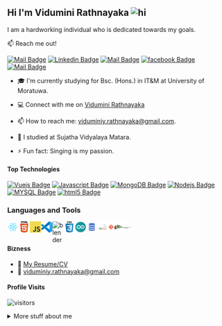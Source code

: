 ## Hi I'm Vidumini Rathnayaka <img src="https://user-images.githubusercontent.com/1303154/88677602-1635ba80-d120-11ea-84d8-d263ba5fc3c0.gif" width="28px" height="28px" alt="hi">

 I am a hardworking individual who is dedicated towards my goals. 

:mailbox: Reach me out!

[![Mail Badge](https://img.shields.io/badge/-ViduminiRathnayaka-e74c3c?style=flat&labelColor=e74c3c&logo=youtube&logoColor=white)](https://youtube.com/@ViduminiRathnayaka) [![Linkedin Badge](https://img.shields.io/badge/-ViduminiRathnayaka-0e76a8?style=flat&labelColor=0e76a8&logo=linkedin&logoColor=white)](https://www.linkedin.com/in/vidumini-rathnayaka-2b621a241/) [![Mail Badge](https://img.shields.io/badge/-vidumini_rathnayaka-e84393?style=flat&labelColor=e84393&logo=instagram&logoColor=white)](https://instagram.com/vidumini_rathnayaka?igshid=ZDc4ODBmNjlmNQ==) [![facebook Badge](https://img.shields.io/badge/-Vidumini_Rathnayaka-0e76a8?style=flat&labelColor=0e76a8&logo=facebook&logoColor=white)](https://www.facebook.com/osara.rathnayaka/?mibextid=ZbWKwL) [![Mail Badge](https://img.shields.io/badge/-Vidumini_Rathnayaka-c0392b?style=flat&labelColor=c0392b&logo=gmail&logoColor=white)](mailto:viduminiy.rathnayaka@gmail.com)

<!-- TODO: Add last video link -->

- 🎓 I'm currently studying for Bsc. (Hons.) in IT&M at University of Moratuwa.

- 💻 Connect with me on [Vidumini Rathnayaka](https://www.linkedin.com/in/vidumini-rathnayaka-2b621a241/)
- 📫 How to reach me: viduminiy.rathnayaka@gmail.com.
- 📝   I studied at Sujatha Vidyalaya Matara.
- ⚡ Fun fact: Singing is my passion.

#### Top Technologies

<!-- TODO: Make technologies links takes you to repositories -->

[![Vuejs Badge](https://img.shields.io/badge/-vuejs-61DBFB?style=for-the-badge&labelColor=black&logo=vue.js&logoColor=61DBFB)](#) [![Javascript Badge](https://img.shields.io/badge/-Javascript-F0DB4F?style=for-the-badge&labelColor=black&logo=javascript&logoColor=F0DB4F)](#) [![MongoDB Badge](https://img.shields.io/badge/-MongoDB-3C873A?style=for-the-badge&labelColor=black&logo=MongoDB&logoColor=3C873A)](#) [![Nodejs Badge](https://img.shields.io/badge/-Nodejs-3C873A?style=for-the-badge&labelColor=black&logo=node.js&logoColor=3C873A)](#) [![MYSQL Badge](https://img.shields.io/badge/-MYSQL-ffa500?style=for-the-badge&labelColor=black&logo=MYSQL&logoColor=ffa500)](#) [![html5 Badge](https://img.shields.io/badge/-html5-c0392b?style=for-the-badge&labelColor=black&logo=html5&logoColor=c0392b)](#)

### Languages and Tools

<img align="left" alt="React" width="26px" src="https://raw.githubusercontent.com/github/explore/80688e429a7d4ef2fca1e82350fe8e3517d3494d/topics/react/react.png" />

<img align="left" alt="HTML5" width="26px" src="https://raw.githubusercontent.com/github/explore/80688e429a7d4ef2fca1e82350fe8e3517d3494d/topics/html/html.png" />

<img align="left" alt="JavaScript" width="26px" src="https://raw.githubusercontent.com/github/explore/80688e429a7d4ef2fca1e82350fe8e3517d3494d/topics/javascript/javascript.png" />

<img align="left" alt="Visual Studio Code" width="26px" src="https://raw.githubusercontent.com/github/explore/80688e429a7d4ef2fca1e82350fe8e3517d3494d/topics/visual-studio-code/visual-studio-code.png" />

<img align="left" alt="blender" width="26px" src="https://avatars.githubusercontent.com/u/52924476?s=200&v=4" />

<img align="left" alt="css" width="26px" src="https://raw.githubusercontent.com/github/explore/80688e429a7d4ef2fca1e82350fe8e3517d3494d/topics/css/css.png" />

<img align="left" alt="arduino" width="26px" src="https://raw.githubusercontent.com/github/explore/80688e429a7d4ef2fca1e82350fe8e3517d3494d/topics/arduino/arduino.png" />


<img align="left" alt="SQL" width="26px" src="https://raw.githubusercontent.com/github/explore/80688e429a7d4ef2fca1e82350fe8e3517d3494d/topics/sql/sql.png" />


<img align="left" alt="MySQL" width="26px" src="https://raw.githubusercontent.com/github/explore/80688e429a7d4ef2fca1e82350fe8e3517d3494d/topics/mysql/mysql.png" />

<img align="left" alt="Git" width="26px" src="https://raw.githubusercontent.com/github/explore/80688e429a7d4ef2fca1e82350fe8e3517d3494d/topics/git/git.png" />

<img align="left" alt="MongoDB" width="26px" src="https://raw.githubusercontent.com/github/explore/80688e429a7d4ef2fca1e82350fe8e3517d3494d/topics/mongodb/mongodb.png" />

<br />
<br />

#### Bizness
- 	📎   [My Resume/CV](https://github.com/ViduminiRathnayaka/ViduminiRathnayaka/blob/main/Vidumini%20Rathnayaka%20.pdf)
- 📧 viduminiy.rathnayaka@gmail.com


#### Profile Visits 

![visitors](https://visitor-badge.laobi.icu/badge?page_id=ViduminiRathnayaka.ViduminiRathnayaka)

<details>
<summary>
  More stuff about me
</summary>

<br >

I also have a YouTube channel where I share my musical journey. 🎶
Join me as I explore different songs, styles, and performances.
Subscribe and be a part of the musical adventure! 🎵








#### Github Stats

![ViduminiRathnayaka's github stats](https://github-readme-stats.vercel.app/api?username=ViduminiRathnayaka&count_private=true&theme=tokyonight&hide=contribs,prs)

</details>
